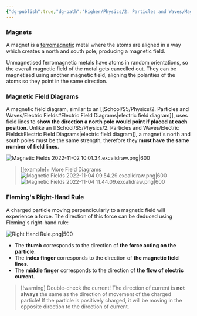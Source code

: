```yaml
---
{"dg-publish":true,"dg-path":"Higher/Physics/2. Particles and Waves/Magnetic Fields.md","dg-permalink":"physics/magnetic-fields","permalink":"/physics/magnetic-fields/"}
---
```



### Magnets
A magnet is a <abbr title="An elemental metal or metal alloy containing iron, cobalt or nickel, which can be magnetised">ferromagnetic</abbr> metal where the atoms are aligned in a way which creates a north and south pole, producing a magnetic field. 

Unmagnetised ferromagnetic metals have atoms in random orientations, so the overall magnetic field of the metal gets cancelled out. They can be magnetised using another magnetic field, aligning the polarities of the atoms so they point in the same direction.

### Magnetic Field Diagrams
A magnetic field diagram, similar to an [[School/S5/Physics/2. Particles and Waves/Electric Fields#Electric Field Diagrams\|electric field diagram]], uses field lines to **show the direction a north pole would point if placed at each position**. Unlike an [[School/S5/Physics/2. Particles and Waves/Electric Fields#Electric Field Diagrams\|electric field diagram]], a magnet's north and south poles must be the same strength, therefore they **must have the same number of field lines**.

![Magnetic Fields 2022-11-02 10.01.34.excalidraw.png|600](/img/user/!%20Obsidian/Excalidraw/Magnetic%20Fields%202022-11-02%2010.01.34.excalidraw.png)

> [!example]+ More Field Diagrams
> ![Magnetic Fields 2022-11-04 09.54.29.excalidraw.png|600](/img/user/!%20Obsidian/Excalidraw/Magnetic%20Fields%202022-11-04%2009.54.29.excalidraw.png)
> ![Magnetic Fields 2022-11-04 11.44.09.excalidraw.png|600](/img/user/!%20Obsidian/Excalidraw/Magnetic%20Fields%202022-11-04%2011.44.09.excalidraw.png)

### Fleming's Right-Hand Rule
A charged particle moving perpendicularly to a magnetic field will experience a force. The direction of this force can be deduced using Fleming's right-hand rule:

![Right Hand Rule.png|500](/img/user/!%20Obsidian/Attachments/Right%20Hand%20Rule.png)

- The **thumb** corresponds to the direction of **the force acting on the particle**.
- The **index finger** corresponds to the direction of **the magnetic field lines**.
- The **middle finger** corresponds to the direction of **the flow of electric current**.

> [!warning] Double-check the current!
> The direction of current is **not always** the same as the direction of movement of the charged particle! If the particle is positively charged, it will be moving in the opposite direction to the direction of current.
